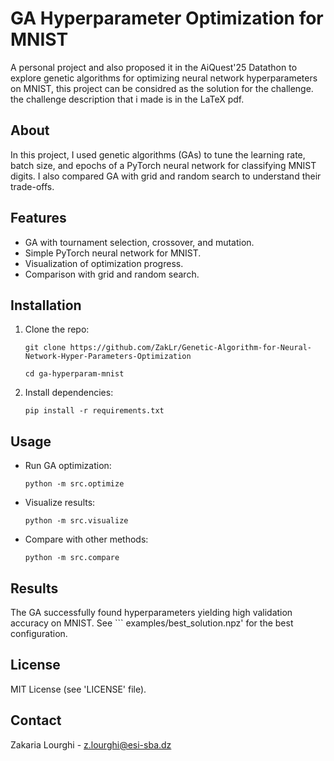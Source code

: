 # GA Hyperparameter Optimization for MNIST

A personal project and also proposed it in the AiQuest'25 Datathon to explore genetic algorithms for optimizing neural network hyperparameters on MNIST, this project can be considred as the solution for the challenge. the challenge description that i made is in the LaTeX pdf.

## About
In this project, I used genetic algorithms (GAs) to tune the learning rate, batch size, and epochs of a PyTorch neural network for classifying MNIST digits. I also compared GA with grid and random search to understand their trade-offs.

## Features
- GA with tournament selection, crossover, and mutation.
- Simple PyTorch neural network for MNIST.
- Visualization of optimization progress.
- Comparison with grid and random search.

## Installation
1. Clone the repo:
   ```
   git clone https://github.com/ZakLr/Genetic-Algorithm-for-Neural-Network-Hyper-Parameters-Optimization
   ```

   ```
   cd ga-hyperparam-mnist
   ```

2. Install dependencies:
   ```
   pip install -r requirements.txt
   ```


## Usage
- Run GA optimization:
  ```
  python -m src.optimize
  ```

- Visualize results:
  ```
  python -m src.visualize
  ```

- Compare with other methods:
  ```
  python -m src.compare
  ```


## Results
The GA successfully found hyperparameters yielding high validation accuracy on MNIST. See ```
examples/best_solution.npz' for the best configuration.

## License
MIT License (see 'LICENSE' file).

## Contact
Zakaria Lourghi - [z.lourghi@esi-sba.dz](mailto:z.lourghi@esi-sba.dz)